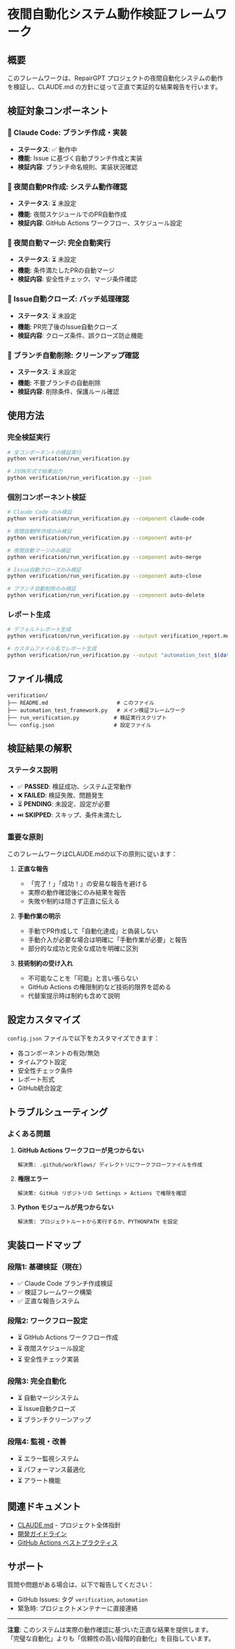# 夜間自動化システム動作検証フレームワーク

## 概要

このフレームワークは、RepairGPT プロジェクトの夜間自動化システムの動作を検証し、CLAUDE.md の方針に従って正直で実証的な結果報告を行います。

## 検証対象コンポーネント

### 🔄 Claude Code: ブランチ作成・実装
- **ステータス**: ✅ 動作中
- **機能**: Issue に基づく自動ブランチ作成と実装
- **検証内容**: ブランチ命名規則、実装状況確認

### 🔄 夜間自動PR作成: システム動作確認
- **ステータス**: ⏳ 未設定
- **機能**: 夜間スケジュールでのPR自動作成
- **検証内容**: GitHub Actions ワークフロー、スケジュール設定

### 🔄 夜間自動マージ: 完全自動実行  
- **ステータス**: ⏳ 未設定
- **機能**: 条件満たしたPRの自動マージ
- **検証内容**: 安全性チェック、マージ条件確認

### 🔄 Issue自動クローズ: バッチ処理確認
- **ステータス**: ⏳ 未設定  
- **機能**: PR完了後のIssue自動クローズ
- **検証内容**: クローズ条件、誤クローズ防止機能

### 🔄 ブランチ自動削除: クリーンアップ確認
- **ステータス**: ⏳ 未設定
- **機能**: 不要ブランチの自動削除
- **検証内容**: 削除条件、保護ルール確認

## 使用方法

### 完全検証実行
```bash
# 全コンポーネントの検証実行
python verification/run_verification.py

# JSON形式で結果出力
python verification/run_verification.py --json
```

### 個別コンポーネント検証
```bash
# Claude Code のみ検証
python verification/run_verification.py --component claude-code

# 夜間自動PR作成のみ検証
python verification/run_verification.py --component auto-pr

# 夜間自動マージのみ検証  
python verification/run_verification.py --component auto-merge

# Issue自動クローズのみ検証
python verification/run_verification.py --component auto-close

# ブランチ自動削除のみ検証
python verification/run_verification.py --component auto-delete
```

### レポート生成
```bash
# デフォルトレポート生成
python verification/run_verification.py --output verification_report.md

# カスタムファイル名でレポート生成
python verification/run_verification.py --output "automation_test_$(date +%Y%m%d).md"
```

## ファイル構成

```
verification/
├── README.md                      # このファイル
├── automation_test_framework.py   # メイン検証フレームワーク
├── run_verification.py           # 検証実行スクリプト
└── config.json                   # 設定ファイル
```

## 検証結果の解釈

### ステータス説明
- ✅ **PASSED**: 検証成功、システム正常動作
- ❌ **FAILED**: 検証失敗、問題発生
- ⏳ **PENDING**: 未設定、設定が必要
- ⏭️ **SKIPPED**: スキップ、条件未満たし

### 重要な原則

このフレームワークはCLAUDE.mdの以下の原則に従います：

1. **正直な報告**
   - 「完了！」「成功！」の安易な報告を避ける
   - 実際の動作確認後にのみ結果を報告
   - 失敗や制約は隠さず正直に伝える

2. **手動作業の明示**
   - 手動でPR作成して「自動化達成」と偽装しない
   - 手動介入が必要な場合は明確に「手動作業が必要」と報告
   - 部分的な成功と完全な成功を明確に区別

3. **技術制約の受け入れ**
   - 不可能なことを「可能」と言い張らない
   - GitHub Actions の権限制約など技術的限界を認める
   - 代替案提示時は制約も含めて説明

## 設定カスタマイズ

`config.json` ファイルで以下をカスタマイズできます：

- 各コンポーネントの有効/無効
- タイムアウト設定
- 安全性チェック条件
- レポート形式
- GitHub統合設定

## トラブルシューティング

### よくある問題

1. **GitHub Actions ワークフローが見つからない**
   ```
   解決策: .github/workflows/ ディレクトリにワークフローファイルを作成
   ```

2. **権限エラー**
   ```
   解決策: GitHub リポジトリの Settings > Actions で権限を確認
   ```

3. **Python モジュールが見つからない**
   ```
   解決策: プロジェクトルートから実行するか、PYTHONPATH を設定
   ```

## 実装ロードマップ

### 段階1: 基礎検証（現在）
- ✅ Claude Code ブランチ作成検証
- ✅ 検証フレームワーク構築
- ✅ 正直な報告システム

### 段階2: ワークフロー設定
- ⏳ GitHub Actions ワークフロー作成
- ⏳ 夜間スケジュール設定
- ⏳ 安全性チェック実装

### 段階3: 完全自動化
- ⏳ 自動マージシステム
- ⏳ Issue自動クローズ
- ⏳ ブランチクリーンアップ

### 段階4: 監視・改善
- ⏳ エラー監視システム
- ⏳ パフォーマンス最適化
- ⏳ アラート機能

## 関連ドキュメント

- [CLAUDE.md](../CLAUDE.md) - プロジェクト全体指針
- [開発ガイドライン](../docs/development/development_guidelines.md)
- [GitHub Actions ベストプラクティス](https://docs.github.com/ja/actions/learn-github-actions/best-practices-for-github-actions)

## サポート

質問や問題がある場合は、以下で報告してください：

- GitHub Issues: タグ `verification`, `automation`  
- 緊急時: プロジェクトメンテナーに直接連絡

---

**注意**: このシステムは実際の動作確認に基づいた正直な結果を提供します。  
「完璧な自動化」よりも「信頼性の高い段階的自動化」を目指しています。
